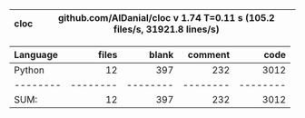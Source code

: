 cloc|github.com/AlDanial/cloc v 1.74  T=0.11 s (105.2 files/s, 31921.8 lines/s)
--- | ---

Language|files|blank|comment|code
:-------|-------:|-------:|-------:|-------:
Python|12|397|232|3012
--------|--------|--------|--------|--------
SUM:|12|397|232|3012

